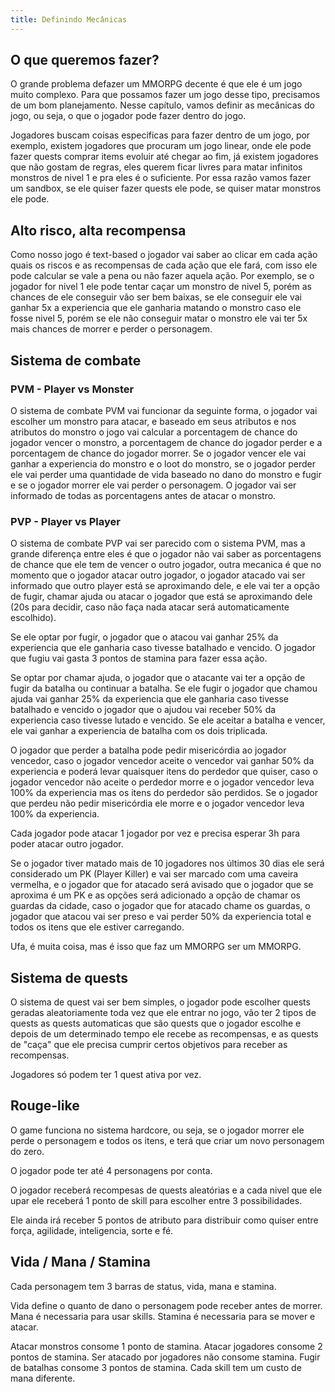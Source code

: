 ```yaml
---
title: Definindo Mecânicas
---
```


## O que queremos fazer?

O grande problema defazer um MMORPG decente é que ele é um jogo muito complexo. Para que possamos fazer um jogo desse tipo, precisamos de um bom planejamento. Nesse capítulo, vamos definir as mecânicas do jogo, ou seja, o que o jogador pode fazer dentro do jogo.

Jogadores buscam coisas especificas para fazer dentro de um jogo, por exemplo, existem jogadores que procuram um jogo linear, onde ele pode fazer quests comprar items evoluir até chegar ao fim, já existem jogadores que não gostam de regras, eles querem ficar livres para matar infinitos monstros de nivel 1 e pra eles é o suficiente. Por essa razão vamos fazer um sandbox, se ele quiser fazer quests ele pode, se quiser matar monstros ele pode.

## Alto risco, alta recompensa

Como nosso jogo é text-based o jogador vai saber ao clicar em cada ação quais os riscos e as recompensas de cada ação que ele fará, com isso ele pode calcular se vale a pena ou não fazer aquela ação. Por exemplo, se o jogador for nivel 1 ele pode tentar caçar um monstro de nivel 5, porém as chances de ele conseguir vão ser bem baixas, se ele conseguir ele vai ganhar 5x a experiencia que ele ganharia matando o monstro caso ele fosse nivel 5, porém se ele não conseguir matar o monstro ele vai ter 5x mais chances de morrer e perder o personagem.

## Sistema de combate

### PVM - Player vs Monster

O sistema de combate PVM vai funcionar da seguinte forma, o jogador vai escolher um monstro para atacar, e baseado em seus atributos e nos atributos do monstro o jogo vai calcular a porcentagem de chance do jogador vencer o monstro, a porcentagem de chance do jogador perder e a porcentagem de chance do jogador morrer. Se o jogador vencer ele vai ganhar a experiencia do monstro e o loot do monstro, se o jogador perder ele vai perder uma quantidade de vida baseado no dano do monstro e fugir e se o jogador morrer ele vai perder o personagem. O jogador vai ser informado de todas as porcentagens antes de atacar o monstro.

### PVP - Player vs Player

O sistema de combate PVP vai ser parecido com o sistema PVM, mas a grande diferença entre eles é que o jogador não vai saber as porcentagens de chance que ele tem de vencer o outro jogador, outra mecanica é que no momento que o jogador atacar outro jogador, o jogador atacado vai ser informado que outro player está se aproximando dele, e ele vai ter a opção de fugir, chamar ajuda ou atacar o jogador que está se aproximando dele (20s para decidir, caso não faça nada atacar será automaticamente escolhido).

Se ele optar por fugir, o jogador que o atacou vai ganhar 25% da experiencia que ele ganharia caso tivesse batalhado e vencido. O jogador que fugiu vai gasta 3 pontos de stamina para fazer essa ação.

Se optar por chamar ajuda, o jogador que o atacante vai ter a opção de fugir da batalha ou continuar a batalha. Se ele fugir o jogador que chamou ajuda vai ganhar 25% da experiencia que ele ganharia caso tivesse batalhado e vencido o jogador que o ajudou vai receber 50% da experiencia caso tivesse lutado e vencido. Se ele aceitar a batalha e vencer, ele vai ganhar a experiencia de batalha com os dois triplicada.

O jogador que perder a batalha pode pedir misericórdia ao jogador vencedor, caso o jogador vencedor aceite o vencedor vai ganhar 50% da experiencia e poderá levar quaisquer itens do perdedor que quiser, caso o jogador vencedor não aceite o perdedor morre e o jogador vencedor leva 100% da experiencia mas os itens do perdedor são perdidos. Se o jogador que perdeu não pedir misericórdia ele morre e o jogador vencedor leva 100% da experiencia.

Cada jogador pode atacar 1 jogador por vez e precisa esperar 3h para poder atacar outro jogador.

Se o jogador tiver matado mais de 10 jogadores nos últimos 30 dias ele será considerado um PK (Player Killer) e vai ser marcado com uma caveira vermelha, e o jogador que for atacado será avisado que o jogador que se aproxima é um PK e as opções será adicionado a opção de chamar os guardas da cidade, caso o jogador que for atacado chame os guardas, o jogador que atacou vai ser preso e vai perder 50% da experiencia total e todos os itens que ele estiver carregando.

Ufa, é muita coisa, mas é isso que faz um MMORPG ser um MMORPG.

## Sistema de quests

O sistema de quest vai ser bem simples, o jogador pode escolher quests geradas aleatoriamente toda vez que ele entrar no jogo, vão ter 2 tipos de quests as quests automaticas que são quests que o jogador escolhe e depois de um determinado tempo ele recebe as recompensas, e as quests de "caça" que ele precisa cumprir certos objetivos para receber as recompensas.

Jogadores só podem ter 1 quest ativa por vez.

## Rouge-like

O game funciona no sistema hardcore, ou seja, se o jogador morrer ele perde o personagem e todos os itens, e terá que criar um novo personagem do zero.

O jogador pode ter até 4 personagens por conta.

O jogador receberá recompesas de quests aleatórias e a cada nivel que ele upar ele receberá 1 ponto de skill para escolher entre 3 possibilidades.

Ele ainda irá receber 5 pontos de atributo para distribuir como quiser entre força, agilidade, inteligencia, sorte e fé.

## Vida / Mana / Stamina

Cada personagem tem 3 barras de status, vida, mana e stamina.

Vida define o quanto de dano o personagem pode receber antes de morrer.
Mana é necessaria para usar skills.
Stamina é necessaria para se mover e atacar.

Atacar monstros consome 1 ponto de stamina.
Atacar jogadores consome 2 pontos de stamina.
Ser atacado por jogadores não consome stamina.
Fugir de batalhas consome 3 pontos de stamina.
Cada skill tem um custo de mana diferente.